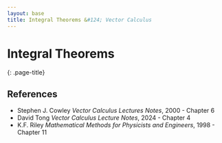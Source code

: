 ```yaml
---
layout: base
title: Integral Theorems &#124; Vector Calculus
---
```


# Integral Theorems
{: .page-title}

## References

* Stephen J. Cowley _Vector Calculus Lectures Notes_, 2000 - Chapter 6
* David Tong _Vector Calculus Lecture Notes_, 2024 - Chapter 4
* K.F. Riley _Mathematical Methods for Physicists and Engineers_, 1998 - Chapter 11
